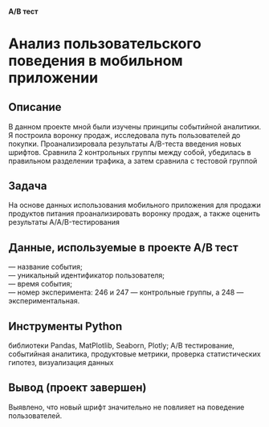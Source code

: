 #### A/B тест  
#  Анализ пользовательского поведения в мобильном приложении  
## Описание
В данном проекте мной были изучены принципы событийной аналитики. Я построила
воронку продаж, исследовала путь пользователей до покупки. Проанализировала
результаты A/B-теста введения новых шрифтов. Сравнила 2 контрольных группы между
собой, убедилась в правильном разделении трафика, а затем сравнила с тестовой группой

## Задача  
На основе данных использования мобильного приложения для продажи продуктов питания проанализировать воронку продаж, а также оценить результаты A/A/B-тестирования   
## Данные, используемые в проекте A/B тест  
— название события;  
— уникальный идентификатор пользователя;  
— время события;  
— номер эксперимента: 246 и 247 — контрольные группы, а 248 — экспериментальная.  
## Инструменты Python  
библиотеки Pandas, MatPlotlib, Seaborn, Plotly; А/В тестирование, событийная аналитика, продуктовые метрики, проверка статистических гипотез, визуализация данных
## Вывод (проект завершен)
Выявлено, что новый шрифт значительно не повлияет на поведение пользователей.
